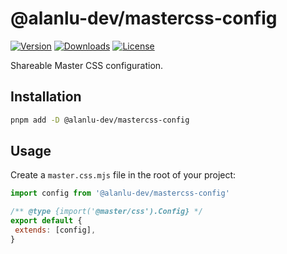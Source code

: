 # @alanlu-dev/mastercss-config

<p>
 <a href="https://github.com/alanlu-dev/web-kit/blob/main/packages/styles/mastercss/config/CHANGELOG.md"><img src="https://img.shields.io/github/v/release/alanlu-dev/web-kit?filter=@alanlu-dev/mastercss-config%2A&style=flat" alt="Version"></a>
 <a href="https://www.npmjs.com/package/@alanlu-dev/mastercss-config"><img src="https://img.shields.io/npm/dm/@alanlu-dev/mastercss-config" alt="Downloads"></a>
 <a href="https://github.com/alanlu-dev/web-kit/blob/main/LICENSE"><img src="https://img.shields.io/github/license/alanlu-dev/web-kit?style=flat" alt="License"></a>
</p>

Shareable Master CSS configuration.

## Installation

```bash
pnpm add -D @alanlu-dev/mastercss-config
```

## Usage

Create a `master.css.mjs` file in the root of your project:

```js
import config from '@alanlu-dev/mastercss-config'

/** @type {import('@master/css').Config} */
export default {
 extends: [config],
}
```
